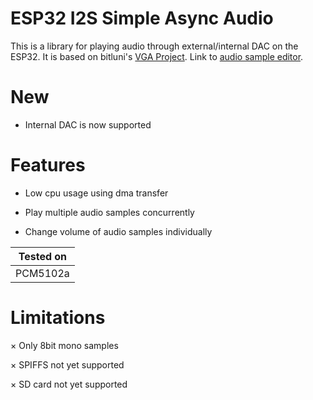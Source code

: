 # ESP32 I2S Simple Async Audio
This is a library for playing audio through external/internal DAC on the ESP32. It is based on bitluni's [VGA Project](https://github.com/bitluni/ESP32Lib). Link to [audio sample editor](https://bitluni.net/wp-content/uploads/2018/03/WavetableEditor.html).

# New
- Internal DAC is now supported
# Features
- Low cpu usage using dma transfer

- Play multiple audio samples concurrently

- Change volume of audio samples individually

| Tested on     | 
| ------------- | 
| PCM5102a      | 

# Limitations
× Only 8bit mono samples


× SPIFFS not yet supported

× SD card not yet supported
